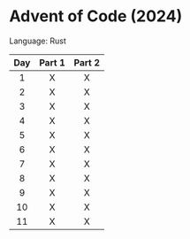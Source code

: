 # Advent of Code (2024)

Language: Rust

| Day | Part 1 | Part 2 |
| :-: | :----: | :----: |
|   1 |      X |      X |
|   2 |      X |      X |
|   3 |      X |      X |
|   4 |      X |      X |
|   5 |      X |      X |
|   6 |      X |      X |
|   7 |      X |      X |
|   8 |      X |      X |
|   9 |      X |      X |
|  10 |      X |      X |
|  11 |      X |      X |
